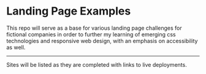 # Landing Page Examples

This repo will serve as a base for various landing page challenges for fictional companies in order to further my learning
of emerging css technologies and responsive web design, with an emphasis on accessibility as well.

---

Sites will be listed as they are completed with links to live deployments.

